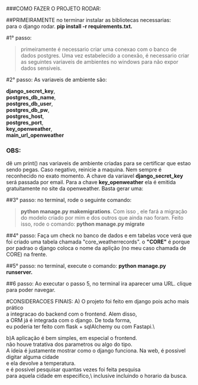 ###COMO FAZER O PROJETO RODAR:

##PRIMEIRAMENTE
no terminar instalar as bibliotecas necessarias:\
para o django rodar.
**pip install -r requirements.txt.**

#1° passo:
> primeiramente é necessario criar uma conexao com o banco de dados postgres.
> Uma vez estabelecido a conexão, 
> é necessario criar as seguintes variaveis de ambientes 
> no windows para não expor dados sensiveis.

#2° passo:
As variaveis de ambiente são:

**django_secret_key**,\
**postgres_db_name**,\
**postgres_db_user**,\
**postgres_db_pw**,\
**postgres_host**,\
**postgres_port**,\
**key_openweather**,\
**main_url_openweather**

### OBS:
dê um print() nas variaveis de ambiente criadas para se 
certificar que estao sendo pegas. Caso negativo, reinicie a maquina. 
Nem sempre é reconhecido no exato momento.
A chave da variavel **django_secret_key** será passada por email.
Para a chave **key_openweather** ela é emitida gratuitamente no site
da openweather. Basta gerar uma:

##3° passo:
no terminal, rode o seguinte comando:
> **python manage.py makemigrations**. Com isso , ele fará a migração do 
> modelo criado por mim e dos outros que ainda nao foram.
> Feito isso, rode o comando: **python manage.py migrate**

##4° passo:
Faça um check no banco de dados e em tabelas voce verá
que foi criado uma tabela chamada "core_weatherrecords".
o **"CORE"** é porque por padrao o django coloca o nome da aplição
(no meu caso chamada de CORE) na frente.

##5° passo:
no terminal, execute o comando:
**python manage.py runserver.**

##6 passo:
Ao executar o passo 5, no terminal ira aparecer uma URL. 
clique para poder navegar.


#CONSIDERACOES FINAIS:
A) O projeto foi feito em django pois acho mais prático\
a integracao do backend com o frontend. Alem disso,\
a ORM já é integrada com o django. De toda forma,\
eu poderia ter feito com flask + sqlAlchemy ou com Fastapi.\

b)A aplicação é bem simples, em especial o frontend.\
não houve tratativa dos parametros ou algo do tipo.\
A ideia é justamente mostrar como o django funciona.
Na web, é possivel digitar alguma cidade\
e ela devolve a temperatura.\
e é possivel pesquisar quantas vezes foi feita pesquisa\
para aquela cidade em especifico,\ 
inclusive incluindo o horario da busca.





